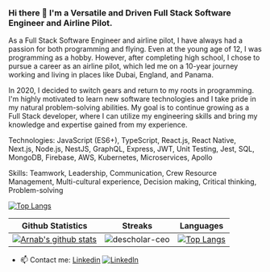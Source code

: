 ### Hi there 👋 I'm a Versatile and Driven Full Stack Software Engineer and Airline Pilot.

As a Full Stack Software Engineer and airline pilot, I have always had a passion for both programming and flying. Even at the young age of 12, I was programming as a hobby. However, after completing high school, I chose to pursue a career as an airline pilot, which led me on a 10-year journey working and living in places like Dubai, England, and Panama.

In 2020, I decided to switch gears and return to my roots in programming. I'm highly motivated to learn new software technologies and I take pride in my natural problem-solving abilities. My goal is to continue growing as a Full Stack developer, where I can utilize my engineering skills and bring my knowledge and expertise gained from my experience.

Technologies: 
JavaScript (ES6+), TypeScript, React.js, React Native, Next.js, Node.js, NestJS, GraphQL, Express, JWT, Unit Testing, Jest, SQL, MongoDB, Firebase, AWS, Kubernetes, Microservices, Apollo

Skills:
Teamwork, Leadership, Communication, Crew Resource Management, Multi-cultural experience, Decision making, Critical thinking, Problem-solving

[![Top Langs](https://github-readme-stats.vercel.app/api/top-langs/?username=sebauru87&layout=compact)](https://github.com/anuraghazra/github-readme-stats)

|Github Statistics|Streaks|Languages|
|-|-|-|
|[![Arnab's github stats](https://github-readme-stats.vercel.app/api?username=sebauru87&show_icons=true&theme=dark&hide_title=true)](https://github.com/sebauru87)|![descholar-ceo](https://github-readme-streak-stats.herokuapp.com/?user=sebauru87&theme=dark)|[![Top Langs](https://github-readme-stats.vercel.app/api/top-langs/?username=sebauru87&show_icons=true&theme=dark&layout=compact&hide_title=true)](https://github.com/sebauru87)

- 📫 Contact me: [Linkedin](https://www.linkedin.com/in/sebastian-ferreira-bonifacino) [![LinkedIn](https://avatars.githubusercontent.com/u/357098?s=26&v=4)](https://www.linkedin.com/in/sebastian-ferreira-bonifacino/)

<!--
**sebauru87/sebauru87** is a ✨ _special_ ✨ repository because its `README.md` (this file) appears on your GitHub profile.

Here are some ideas to get you started:

- 🔭 I’m currently working on ...
- 🌱 I’m currently learning ...
- 👯 I’m looking to collaborate on ...
- 🤔 I’m looking for help with ...
- 💬 Ask me about ...
- 📫 How to reach me: ...
- 😄 Pronouns: ...
- ⚡ Fun fact: ...
-->
